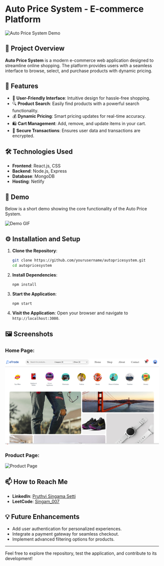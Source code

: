 # Auto Price System - E-commerce Platform

![Auto Price System Demo](demo.gif)

## 🌟 Project Overview
**Auto Price System** is a modern e-commerce web application designed to streamline online shopping. The platform provides users with a seamless interface to browse, select, and purchase products with dynamic pricing.

## 🚀 Features
- 🛒 **User-Friendly Interface**: Intuitive design for hassle-free shopping.
- 🔍 **Product Search**: Easily find products with a powerful search functionality.
- 💰 **Dynamic Pricing**: Smart pricing updates for real-time accuracy.
- 🛍️ **Cart Management**: Add, remove, and update items in your cart.
- 🔐 **Secure Transactions**: Ensures user data and transactions are encrypted.

## 🛠️ Technologies Used
- **Frontend**: React.js, CSS
- **Backend**: Node.js, Express
- **Database**: MongoDB
- **Hosting**: Netlify

## 🎥 Demo
Below is a short demo showing the core functionality of the Auto Price System.

![Demo GIF](demo.gif)

## ⚙️ Installation and Setup
1. **Clone the Repository**:
   ```bash
   git clone https://github.com/yourusername/autopricesystem.git
   cd autopricesystem
   ```

2. **Install Dependencies**:
   ```bash
   npm install
   ```

3. **Start the Application**:
   ```bash
   npm start
   ```

4. **Visit the Application**:
   Open your browser and navigate to `http://localhost:3000`.

## 🖼️ Screenshots
### Home Page:
![Home Page](screenshots/home.png)

### Product Page:
![Product Page](screenshots/productpage.png)

## 📫 How to Reach Me
- **LinkedIn**: [Pruthvi Singama Setti](https://www.linkedin.com/in/pruthvisingamasetti/)
- **LeetCode**: [Singam_007](https://leetcode.com/u/Singam_007/)

## 💡 Future Enhancements
- Add user authentication for personalized experiences.
- Integrate a payment gateway for seamless checkout.
- Implement advanced filtering options for products.

---

Feel free to explore the repository, test the application, and contribute to its development!
